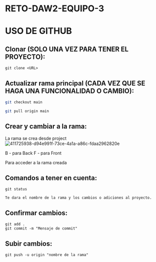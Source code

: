 # RETO-DAW2-EQUIPO-3



# USO DE GITHUB

## Clonar (SOLO UNA VEZ PARA TENER EL PROYECTO):
```
git clone <URL>
```
## Actualizar rama principal (CADA VEZ QUE SE HAGA UNA FUNCIONALIDAD O CAMBIO):
```sh
git checkout main

git pull origin main
```
## Crear y cambiar a la rama:

La rama se crea desde project
![411725938-d94e991f-73ce-4a1a-a86c-fdaa2962820e]([https://github.com/user-attachments/assets/64e0d953-25a9-4e80-b951-600917495f4a](https://github-production-user-asset-6210df.s3.amazonaws.com/53124536/411725938-d94e991f-73ce-4a1a-a86c-fdaa2962820e.png?X-Amz-Algorithm=AWS4-HMAC-SHA256&X-Amz-Credential=AKIAVCODYLSA53PQK4ZA%2F20250210%2Fus-east-1%2Fs3%2Faws4_request&X-Amz-Date=20250210T202003Z&X-Amz-Expires=300&X-Amz-Signature=54e321a411e58345497379d3ce9e0abe0225bf0a119e3d1e55e33d7be4fcf83d&X-Amz-SignedHeaders=host))

B - para Back
F - para Front

Para acceder a la rama creada

## Comandos a tener en cuenta:

```
git status

Te dara el nombre de la rama y los cambios o adiciones al proyecto.
```

## Confirmar cambios:
```
git add .
git commit -m "Mensaje de commit"
```
## Subir cambios:
```
git push -u origin "nombre de la rama"
```
